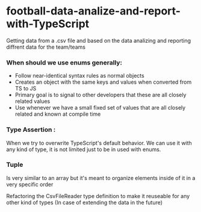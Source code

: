 # football-data-analize-and-report-with-TypeScript
 Getting data from a .csv file and based on the data analizing and reporting diffrent data for the team/teams
 ### When should we use enums generally:
 - Follow near-identical syntax rules as normal objects
 - Creates an object with the same keys and values when converted from TS to JS
 - Primary goal is to signal to other developers that these are all closely related values
 - Use whenever we have a small fixed set of values that are all closely related and known at compile time
 
  ### Type Assertion : 
  When we try to overwrite TypeScript's default behavior.
  We can use it with any kind of type, it is not limited just to be in used with enums.

### Tuple
Is very similar to an array but it's meant to organize elements inside of it in a very specific order

Refactoring the CsvFileReader type definition to make it reuseable for any other kind of types (In case of extending the data in the future)
